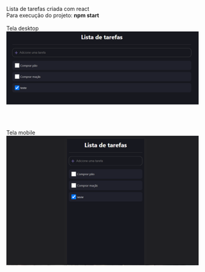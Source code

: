 Lista de tarefas criada com react 
<br>
Para execução do projeto: <strong>npm start </strong>
<br>
<br>
Tela desktop
<img src='https://github.com/marcoamlima/lista-tarefas/blob/main/desktop.png'>

<br>
<br>

Tela mobile
<img src='https://github.com/marcoamlima/lista-tarefas/blob/main/mobile.png'>
